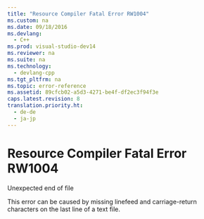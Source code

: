 ```yaml
---
title: "Resource Compiler Fatal Error RW1004"
ms.custom: na
ms.date: 09/18/2016
ms.devlang: 
  - C++
ms.prod: visual-studio-dev14
ms.reviewer: na
ms.suite: na
ms.technology: 
  - devlang-cpp
ms.tgt_pltfrm: na
ms.topic: error-reference
ms.assetid: 89cfcb02-a5d3-4271-be4f-df2ec3f94f3e
caps.latest.revision: 8
translation.priority.ht: 
  - de-de
  - ja-jp
---
```

# Resource Compiler Fatal Error RW1004
Unexpected end of file  
  
 This error can be caused by missing linefeed and carriage-return characters on the last line of a text file.